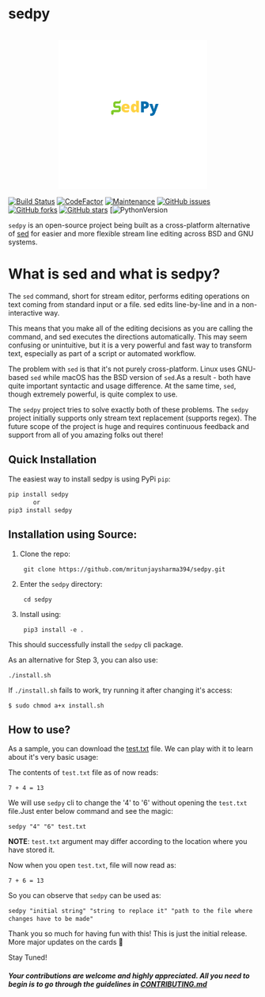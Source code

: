 # sedpy 

<p align="center">
	<br>
	<img src="https://github.com/mritunjaysharma394/sedpy/raw/master/SedPy.png" alt="Sedpy Logo" width="300">
</p>

[![Build Status](https://travis-ci.com/mritunjaysharma394/sedpy.svg?branch=master)](https://travis-ci.com/mritunjaysharma394/sedpy)
[![CodeFactor](https://www.codefactor.io/repository/github/mritunjaysharma394/sedpy/badge/master)](https://www.codefactor.io/repository/github/mritunjaysharma394/sedpy/overview/master)
[![Maintenance](https://img.shields.io/badge/Maintained%3F-yes-green.svg)](https://github.com/mritunjaysharma394/sedpy/graphs/commit-activity) 
[![GitHub issues](https://img.shields.io/github/issues/mritunjaysharma394/sedpy)](https://github.com/mritunjaysharma394/sedpy/issues)
[![GitHub forks](https://img.shields.io/github/forks/mritunjaysharma394/sedpy?style=social)](https://github.com/mritunjaysharma394/sedpy/network)
[![GitHub stars](https://img.shields.io/github/stars/mritunjaysharma394/sedpy?style=social)](https://github.com/mritunjaysharma394/sedpy/stargazers) 
[![PythonVersion](https://img.shields.io/badge/python-2.7%20%7C%203.5%20%7C%203.6%20%7C%203.7%20%7C%203.8-blue)


`sedpy` is an open-source project being built as a cross-platform alternative of [sed](https://www.gnu.org/software/sed/manual/sed.html) for easier and more flexible stream line editing across BSD and GNU systems.

# What is sed and what is sedpy?

The `sed` command, short for stream editor, performs editing operations on text coming from standard input or a file. sed edits line-by-line and in a non-interactive way.

This means that you make all of the editing decisions as you are calling the command, and sed executes the directions automatically. This may seem confusing or unintuitive, but it is a very powerful and fast way to transform text, especially as part of a script or automated workflow.

The problem with `sed` is that it's not purely cross-platform. Linux uses GNU-based `sed` while macOS has the BSD version of `sed`.As a result - both have quite important syntactic and usage difference. At the same time, `sed`, though extremely powerful, is quite complex to use. 

The `sedpy` project tries to solve exactly both of these problems. The `sedpy` project initially supports only stream text replacement (supports regex). The future scope of the project is huge and requires continuous feedback and support from all of you amazing folks out there!

## Quick Installation
The easiest way to install sedpy is using PyPi `pip`: 

    pip install sedpy
           or
    pip3 install sedpy

## Installation using Source:

1. Clone the repo:

        git clone https://github.com/mritunjaysharma394/sedpy.git

2. Enter the `sedpy` directory:

        cd sedpy

3. Install using:

        pip3 install -e .

This should successfully install the `sedpy` cli package.

As an alternative for Step 3, you can also use:

    ./install.sh

If `./install.sh` fails to work, try running it after changing it's access:

    $ sudo chmod a+x install.sh

## How to use?

As a sample, you can download the [test.txt](https://raw.githubusercontent.com/mritunjaysharma394/sedpy/master/examples/test.txt) file. We can play with it to learn about it's very basic usage:

The contents of `test.txt` file as of now reads:

    7 + 4 = 13

We will use `sedpy` cli to change the '4' to '6' without opening the `test.txt` file.Just enter below command and see the magic:

    sedpy "4" "6" test.txt

**NOTE**: `test.txt` argument may differ according to the location where you have stored it.

Now when you open `test.txt`, file will now read as:

    7 + 6 = 13

So you can observe that `sedpy` can be used as:

    sedpy "initial string" "string to replace it" "path to the file where changes have to be made"

Thank you so much for having fun with this! This is just the initial release. More major updates on the cards :tada:

Stay Tuned!

##### Your contributions are welcome and highly appreciated. All you need to begin is to go through the guidelines in [CONTRIBUTING.md](https://github.com/mritunjaysharma394/sedpy/blob/master/CONTRIBUTING.md)
